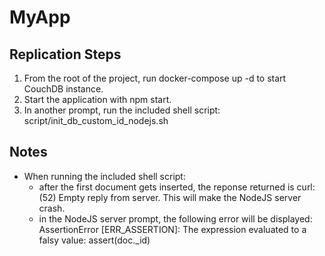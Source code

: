 # MyApp #
  
## Replication Steps ##

1. From the root of the project, run docker-compose up -d to start CouchDB instance.
2. Start the application with npm start.
3. In another prompt, run the included shell script: script/init_db_custom_id_nodejs.sh

## Notes ##

- When running the included shell script:
  - after the first document gets inserted, the reponse returned is curl: (52) Empty reply from server.  This will make the NodeJS server crash.
  - in the NodeJS server prompt, the following error will be displayed: AssertionError [ERR_ASSERTION]: The expression evaluated to a falsy value: assert(doc._id)